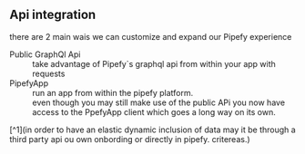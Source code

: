 <article>

# Api integration

<p>  there are 2 main wais we can customize and  expand our Pipefy experience</p>

<dl>
  <dt>Public GraphQl Api</dt>
  <dd>take advantage of Pipefy`s graphql api from within your app with requests</dd>
  <dt>PipefyApp</dt>
  <dd>run an app from within the pipefy platform.</dd>
  <dd>even though you may still make use of the public APi you now have access to the PpefyApp client which goes a long way on
its own.

</dd>

</dl>

[^1](in order to have an elastic dynamic inclusion of data may it be through a third party api ou own onbording or directly in pipefy. critereas.)


</article>

